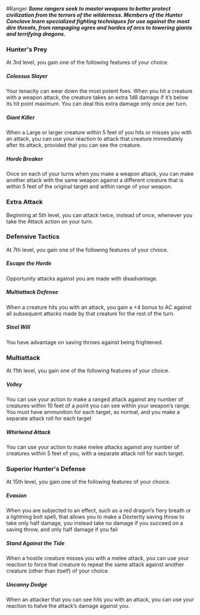#Ranger
***Some rangers seek to master weapons to better protect civilization from the terrors of the wilderness. Members of the Hunter Conclave learn specialized fighting techniques for use against the most dire threats, from rampaging ogres and hordes of orcs to towering giants and terrifying dragons.***

### Hunter's Prey
At 3rd level, you gain one of the following features of your choice.

##### Colossus Slayer
Your tenacity can wear down the most potent foes. When you hit a creature with a weapon attack, the creature takes an extra 1d8 damage if it’s below its hit point maximum. You can deal this extra damage only once per turn.

##### Giant Killer
When a Large or larger creature within 5 feet of you hits or misses you with an attack, you can use your reaction to attack that creature immediately after its attack, provided that you can see the creature.

##### Horde Breaker
Once on each of your turns when you make a weapon attack, you can make another attack with the same weapon against a different creature that is within 5 feet of the original target and within range of your weapon.

### Extra Attack
Beginning at 5th level, you can attack twice, instead of once, whenever you take the Attack action on your turn.

### Defensive Tactics
At 7th level, you gain one of the following features of your choice.

##### Escape the Horde
Opportunity attacks against you are made with disadvantage.

##### Multiattack Defense
When a creature hits you with an attack, you gain a +4 bonus to AC against all subsequent attacks made by that creature for the rest of the turn.

##### Steel Will
You have advantage on saving throws against being frightened.

### Multiattack
At 11th level, you gain one of the following features of your choice.

##### Volley
You can use your action to make a ranged attack against any number of creatures within 10 feet of a point you can see within your weapon’s range. You must have ammunition for each target, as normal, and you make a separate attack roll for each target

##### Whirlwind Attack
You can use your action to make melee attacks against any number of creatures within 5 feet of you, with a separate attack roll for each target.

### Superior Hunter's Defense
At 15th level, you gain one of the following features of your choice.

##### Evasion
When you are subjected to an effect, such as a red dragon’s fiery breath or a lightning bolt spell, that allows you to make a Dexterity saving throw to take only half damage, you instead take no damage if you succeed on a saving throw, and only half damage if you fail

##### Stand Against the Tide
When a hostile creature misses you with a melee attack, you can use your reaction to force that creature to repeat the same attack against another creature (other than itself) of your choice.

##### Uncanny Dodge
When an attacker that you can see hits you with an attack, you can use your reaction to halve the attack’s damage against you.